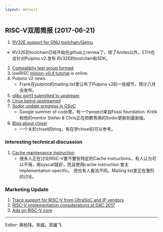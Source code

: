 ```yaml
---
layout: default
---
```


## RISC-V双周简报 (2017-06-21)

1. [RV32E support for GNU toolchain/Qemu](https://groups.google.com/a/groups.riscv.org/d/msgid/sw-dev/CA%2ByXCZBevqzCeLU5p69qqp55h00gZFNdHo3ZEtyk_LcPPOH%3DCQ%40mail.gmail.com)
  - RV32E的toolchain已经开始在github上review了。除了Andes以外，ETH也会针对Pulpino v2 发布 RV32E的toolchain和SDK。
2. [Compatibily test group formed](https://groups.google.com/a/groups.riscv.org/d/msgid/sw-dev/36d9e3da-824d-c588-3c97-b520a0430e14%40codasip.com?utm_medium=email&utm_source=footer)
3. lowRISC [minion-v0.4 tutorial](http://www.lowrisc.org/docs/minion-v0.4/) is online.
4. Pulpino v2 news
    - Frank在pulpino的mailing list里公布了Pulpino v2的一些细节，预计八月会发布。
5. [glibc port1 submitted to upstream](https://groups.google.com/a/groups.riscv.org/d/msgid/sw-dev/mhng-67c86d52-9383-4720-a928-469545d399cb%40palmer-si-x1c4)
6. [Linux being upstreamed](https://groups.google.com/a/groups.riscv.org/d/msgid/patches/20170614183048.11040-12-palmer%40dabbelt.com)
7. [Sodor update progress in GSoC](https://codelec.github.io/gsoc/gsoc1/)
   - Google summer of code里，有一个project来自Fossi foundation. Kritik 和他的mentor Stefan & Chris正在把教育用的Sodor更新到最新版。
8. [Blog about chisel](http://blog.edmondcote.com/)
   - 一个关於chisel的blog，有在学chisel的可以参考。
 
### Interesting technical discussion

1. [Cache maintenance instruction](https://groups.google.com/a/groups.riscv.org/d/msgid/isa-dev/fea83558-920d-4d62-a584-b7df5bac24aa%40groups.riscv.org?utm_medium=email&utm_source=footer)
   - 很多人正在讨论RISC-V要不要有特定的Cache instructions，有人认为可以不用，用syscall就好，而且使用cache instruction 會太 implementation-specific。
但也有人看法不同。Mailing list里正在激烈的讨论。

### Marketing Update

1. [Trace support for RISC-V from UltraSoC and IP vendors](https://l.facebook.com/l.php?u=https%3A%2F%2Fwww.realwire.com%2Freleases%2FUltraSoC-announces-industrys-first-processor-trace-support-for-RISC-V&h=ATOb8W_GSfnRziv-VnDwLSREzJtfJW_LOR6pKL7LNwaJG39wf7PBbya8-xfkfK0gVXV6COYnR7ZW-8kUR_HOaVN__vO-8CVLT_ctrLXKILiDkZ07wYf59V_nXmc91C30eL8jdwOQWFPR8zWtRQ)
2. [RISC-V implementation considerations at DAC 2017](http://www2.dac.com/events/eventdetails.aspx?id=223-23)
3. [Ada on RISC-V core](http://blog.adacore.com/ada-on-the-first-risc-v-microcontroller)

----

Editor: 黄柏玮，宋威，郭雄飞 
